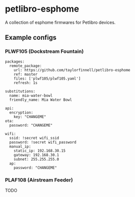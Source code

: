 # petlibro-esphome

A collection of esphome  firmwares for Petlibro devices.


## Example configs

### PLWF105 (Dockstream Fountain)

```
packages:
  remote_package:
    url: https://github.com/taylorfinnell/petlibro-esphome
    ref: master
    files: ['plwf105/plwf105.yaml']
    refresh: 1s

substitutions:
  name: mia-water-bowl
  friendly_name: Mia Water Bowl
  
api:
  encryption:
    key: "CHANGEME"
ota:
  password: "CHANGEME"

wifi:
  ssid: !secret wifi_ssid
  password: !secret wifi_password
  manual_ip:
    static_ip: 192.168.30.15
    gateway: 192.168.30.1
    subnet: 255.255.255.0
  ap:
    password: "CHANGEME"
```

### PLAF108 (Airstream Feeder)

TODO


